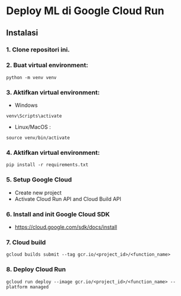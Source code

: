# Deploy ML di Google Cloud Run

## Instalasi

### 1. Clone repositori ini.
   
### 2. Buat virtual environment:
   ```
   python -m venv venv
   ```

### 3. Aktifkan virtual environment:
   - Windows
   ```
   venv\Scripts\activate
   ```
   - Linux/MacOS :
   ```
   source venv/bin/activate
   ```

### 4. Aktifkan virtual environment:
  ```
  pip install -r requirements.txt
  ```

### 5. Setup Google Cloud 
- Create new project
- Activate Cloud Run API and Cloud Build API

### 6. Install and init Google Cloud SDK
- https://cloud.google.com/sdk/docs/install

### 7. Cloud build
```
gcloud builds submit --tag gcr.io/<project_id>/<function_name>
```

### 8. Deploy Cloud Run
```
gcloud run deploy --image gcr.io/<project_id>/<function_name> --platform managed
```

